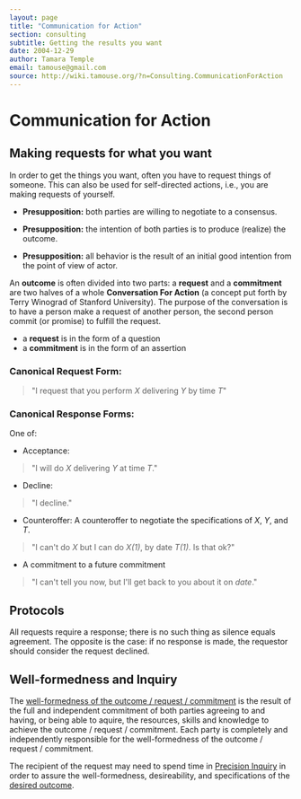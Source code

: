 ```yaml
---
layout: page
title: "Communication for Action"
section: consulting
subtitle: Getting the results you want
date: 2004-12-29
author: Tamara Temple
email: tamouse@gmail.com
source: http://wiki.tamouse.org/?n=Consulting.CommunicationForAction
---
```

# Communication for Action

## Making requests for what you want

In order to get the things you want, often you have to request things of someone. This can also be used for self-directed actions, i.e., you are making requests of yourself.

* **Presupposition:** both parties are willing to negotiate to a consensus.

* **Presupposition:** the intention of both parties is to produce (realize) the outcome.

* **Presupposition:** all behavior is the result of an initial good intention from the point of view of actor.

An **outcome** is often divided into two parts: a **request** and a **commitment** are two halves of a whole **Conversation For Action** (a concept put forth by Terry Winograd of Stanford University). The purpose of the conversation is to have a person make a request of another person, the second person commit (or promise) to fulfill the request.

* a **request** is in the form of a question
* a **commitment** is in the form of an assertion

### Canonical Request Form:

> "I request that you perform *X* delivering *Y* by time *T*"

### Canonical Response Forms:

One of:

* Acceptance:

> "I will do *X* delivering *Y* at time *T*."

* Decline:

>  "I decline."

* Counteroffer: A counteroffer to negotiate the specifications of *X*, *Y*, and *T*. 

> "I can't do *X* but I can do *X(1)*, by date *T(1)*. Is that ok?"

* A commitment to a future commitment

> "I can't tell you now, but I'll get back to you about it on *date*."

## Protocols

All requests require a response; there is no such thing as silence equals agreement. The opposite is the case: if no response is made, the requestor should consider the request declined.

## Well-formedness and Inquiry

The [well-formedness of the outcome / request / commitment][well-formed-outcomes] is the result of the full and independent commitment of both parties agreeing to and having, or being able to aquire, the resources, skills and knowledge to achieve the outcome / request / commitment. Each party is completely and independently responsible for the well-formedness of the outcome / request / commitment.

The recipient of the request may need to spend time in [Precision Inquiry][precision-inquiry] in order to assure the well-formedness, desireability, and specifications of the [desired outcome][desired-outcome].


[well-formed-outcomes]: /pages/consulting/precision-inquiry#well-formed-outcomes "Well formed outcomes"
[precision-inquiry]: /pages/consulting/precision-inquiry/ "Precision Inquiry"
[desired-outcome]: /pages/consulting/precision-inquiry/#desired-state "Desired State"

